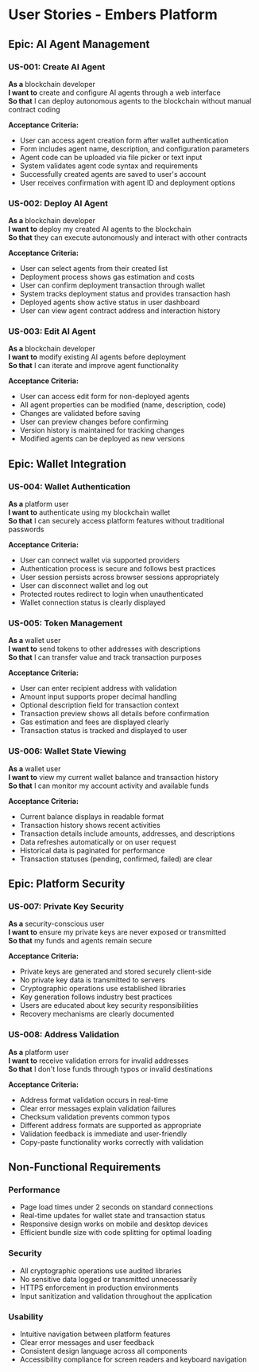 # User Stories - Embers Platform

## Epic: AI Agent Management

### US-001: Create AI Agent
**As a** blockchain developer  
**I want to** create and configure AI agents through a web interface  
**So that** I can deploy autonomous agents to the blockchain without manual contract coding  

**Acceptance Criteria:**
- User can access agent creation form after wallet authentication
- Form includes agent name, description, and configuration parameters
- Agent code can be uploaded via file picker or text input
- System validates agent code syntax and requirements
- Successfully created agents are saved to user's account
- User receives confirmation with agent ID and deployment options

### US-002: Deploy AI Agent
**As a** blockchain developer  
**I want to** deploy my created AI agents to the blockchain  
**So that** they can execute autonomously and interact with other contracts  

**Acceptance Criteria:**
- User can select agents from their created list
- Deployment process shows gas estimation and costs
- User can confirm deployment transaction through wallet
- System tracks deployment status and provides transaction hash
- Deployed agents show active status in user dashboard
- User can view agent contract address and interaction history

### US-003: Edit AI Agent
**As a** blockchain developer  
**I want to** modify existing AI agents before deployment  
**So that** I can iterate and improve agent functionality  

**Acceptance Criteria:**
- User can access edit form for non-deployed agents
- All agent properties can be modified (name, description, code)
- Changes are validated before saving
- User can preview changes before confirming
- Version history is maintained for tracking changes
- Modified agents can be deployed as new versions

## Epic: Wallet Integration

### US-004: Wallet Authentication
**As a** platform user  
**I want to** authenticate using my blockchain wallet  
**So that** I can securely access platform features without traditional passwords  

**Acceptance Criteria:**
- User can connect wallet via supported providers
- Authentication process is secure and follows best practices
- User session persists across browser sessions appropriately
- User can disconnect wallet and log out
- Protected routes redirect to login when unauthenticated
- Wallet connection status is clearly displayed

### US-005: Token Management
**As a** wallet user  
**I want to** send tokens to other addresses with descriptions  
**So that** I can transfer value and track transaction purposes  

**Acceptance Criteria:**
- User can enter recipient address with validation
- Amount input supports proper decimal handling
- Optional description field for transaction context
- Transaction preview shows all details before confirmation
- Gas estimation and fees are displayed clearly
- Transaction status is tracked and displayed to user

### US-006: Wallet State Viewing
**As a** wallet user  
**I want to** view my current wallet balance and transaction history  
**So that** I can monitor my account activity and available funds  

**Acceptance Criteria:**
- Current balance displays in readable format
- Transaction history shows recent activities
- Transaction details include amounts, addresses, and descriptions
- Data refreshes automatically or on user request
- Historical data is paginated for performance
- Transaction statuses (pending, confirmed, failed) are clear

## Epic: Platform Security

### US-007: Private Key Security
**As a** security-conscious user  
**I want to** ensure my private keys are never exposed or transmitted  
**So that** my funds and agents remain secure  

**Acceptance Criteria:**
- Private keys are generated and stored securely client-side
- No private key data is transmitted to servers
- Cryptographic operations use established libraries
- Key generation follows industry best practices
- Users are educated about key security responsibilities
- Recovery mechanisms are clearly documented

### US-008: Address Validation
**As a** platform user  
**I want to** receive validation errors for invalid addresses  
**So that** I don't lose funds through typos or invalid destinations  

**Acceptance Criteria:**
- Address format validation occurs in real-time
- Clear error messages explain validation failures
- Checksum validation prevents common typos
- Different address formats are supported as appropriate
- Validation feedback is immediate and user-friendly
- Copy-paste functionality works correctly with validation

## Non-Functional Requirements

### Performance
- Page load times under 2 seconds on standard connections
- Real-time updates for wallet state and transaction status
- Responsive design works on mobile and desktop devices
- Efficient bundle size with code splitting for optimal loading

### Security
- All cryptographic operations use audited libraries
- No sensitive data logged or transmitted unnecessarily
- HTTPS enforcement in production environments
- Input sanitization and validation throughout the application

### Usability
- Intuitive navigation between platform features
- Clear error messages and user feedback
- Consistent design language across all components
- Accessibility compliance for screen readers and keyboard navigation